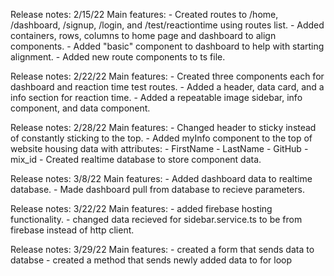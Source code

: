 Release notes: 2/15/22
Main features:
    - Created routes to /home, /dashboard, /signup, /login, and /test/reactiontime using routes list.
    - Added containers, rows, columns to home page and dashboard to align components.
    - Added "basic" component to dashboard to help with starting alignment.
    - Added new route components to ts file. 

Release notes: 2/22/22
Main features:
    - Created three components each for dashboard and reaction time test routes.
    - Added a header, data card, and a info section for reaction time.
    - Added a repeatable image sidebar, info component, and data component.

Release notes: 2/28/22
Main features: 
    - Changed header to sticky instead of constantly sticking to the top.
    - Added myInfo component to the top of website housing data with attributes:
        - FirstName
        - LastName
        - GitHub
        - mix_id
    - Created realtime database to store component data.

Release notes: 3/8/22
Main features:
    - Added dashboard data to realtime database.
    - Made dashboard pull from database to recieve parameters.

Release notes: 3/22/22
Main features: 
    - added firebase hosting functionality.
    - changed data recieved for sidebar.service.ts to be from firebase instead of http client.

Release notes: 3/29/22
Main features:
    - created a form that sends data to databse
    - created a method that sends newly added data to for loop